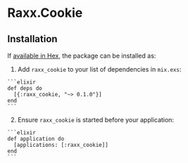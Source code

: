 # Raxx.Cookie

## Installation

If [available in Hex](https://hex.pm/docs/publish), the package can be installed as:

  1. Add `raxx_cookie` to your list of dependencies in `mix.exs`:

    ```elixir
    def deps do
      [{:raxx_cookie, "~> 0.1.0"}]
    end
    ```

  2. Ensure `raxx_cookie` is started before your application:

    ```elixir
    def application do
      [applications: [:raxx_cookie]]
    end
    ```
